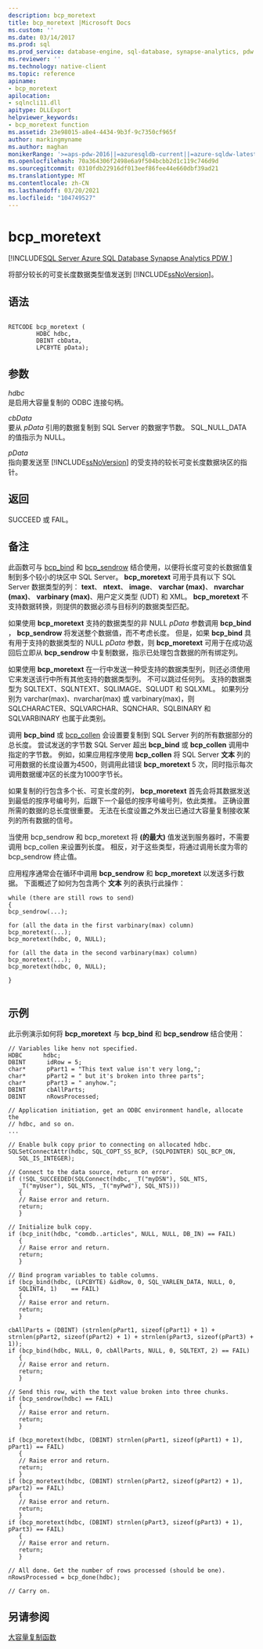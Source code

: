 ```yaml
---
description: bcp_moretext
title: bcp_moretext |Microsoft Docs
ms.custom: ''
ms.date: 03/14/2017
ms.prod: sql
ms.prod_service: database-engine, sql-database, synapse-analytics, pdw
ms.reviewer: ''
ms.technology: native-client
ms.topic: reference
apiname:
- bcp_moretext
apilocation:
- sqlncli11.dll
apitype: DLLExport
helpviewer_keywords:
- bcp_moretext function
ms.assetid: 23e98015-a8e4-4434-9b3f-9c7350cf965f
author: markingmyname
ms.author: maghan
monikerRange: '>=aps-pdw-2016||=azuresqldb-current||=azure-sqldw-latest||>=sql-server-2016||>=sql-server-linux-2017||=azuresqldb-mi-current'
ms.openlocfilehash: 70a364306f2498e6a9f504bcbb2d1c119c746d9d
ms.sourcegitcommit: 0310fdb22916df013eef86fee44e660dbf39ad21
ms.translationtype: MT
ms.contentlocale: zh-CN
ms.lasthandoff: 03/20/2021
ms.locfileid: "104749527"
---
```

# <a name="bcp_moretext"></a>bcp_moretext
[!INCLUDE[SQL Server Azure SQL Database Synapse Analytics PDW ](../../includes/applies-to-version/sql-asdb-asdbmi-asa-pdw.md)]

  将部分较长的可变长度数据类型值发送到 [!INCLUDE[ssNoVersion](../../includes/ssnoversion-md.md)]。  
  
## <a name="syntax"></a>语法  
  
```  
  
RETCODE bcp_moretext (  
        HDBC hdbc,  
        DBINT cbData,  
        LPCBYTE pData);  
```  
  
## <a name="arguments"></a>参数  
 *hdbc*  
 是启用大容量复制的 ODBC 连接句柄。  
  
 *cbData*  
 要从 *pData* 引用的数据复制到 SQL Server 的数据字节数。 SQL_NULL_DATA 的值指示为 NULL。  
  
 *pData*  
 指向要发送至 [!INCLUDE[ssNoVersion](../../includes/ssnoversion-md.md)] 的受支持的较长可变长度数据块区的指针。  
  
## <a name="returns"></a>返回  
 SUCCEED 或 FAIL。  
  
## <a name="remarks"></a>备注  
 此函数可与 [bcp_bind](../../relational-databases/native-client-odbc-extensions-bulk-copy-functions/bcp-bind.md) 和 [bcp_sendrow](../../relational-databases/native-client-odbc-extensions-bulk-copy-functions/bcp-sendrow.md) 结合使用，以便将长度可变的长数据值复制到多个较小的块区中 SQL Server。 **bcp_moretext** 可用于具有以下 SQL Server 数据类型的列： **text**、 **ntext**、 **image**、 **varchar (max)**、 **nvarchar (max)**、 **varbinary (max)**、用户定义类型 (UDT) 和 XML。 **bcp_moretext** 不支持数据转换，则提供的数据必须与目标列的数据类型匹配。  
  
 如果使用 **bcp_moretext** 支持的数据类型的非 NULL *pData* 参数调用 **bcp_bind** ， **bcp_sendrow** 将发送整个数据值，而不考虑长度。 但是，如果 **bcp_bind** 具有用于支持的数据类型的 NULL *pData* 参数，则 **bcp_moretext** 可用于在成功返回后立即从 **bcp_sendrow** 中复制数据，指示已处理包含数据的所有绑定列。  
  
 如果使用 **bcp_moretext** 在一行中发送一种受支持的数据类型列，则还必须使用它来发送该行中所有其他支持的数据类型列。 不可以跳过任何列。 支持的数据类型为 SQLTEXT、SQLNTEXT、SQLIMAGE、SQLUDT 和 SQLXML。 如果列分别为 varchar(max)、nvarchar(max) 或 varbinary(max)，则 SQLCHARACTER、SQLVARCHAR、SQNCHAR、SQLBINARY 和 SQLVARBINARY 也属于此类别。  
  
 调用 **bcp_bind** 或 [bcp_collen](../../relational-databases/native-client-odbc-extensions-bulk-copy-functions/bcp-collen.md) 会设置要复制到 SQL Server 列的所有数据部分的总长度。 尝试发送的字节数 SQL Server 超出 **bcp_bind** 或 **bcp_collen** 调用中指定的字节数。 例如，如果应用程序使用 **bcp_collen** 将 SQL Server **文本** 列的可用数据的长度设置为4500，则调用此错误 **bcp_moretext** 5 次，同时指示每次调用数据缓冲区的长度为1000字节长。  
  
 如果复制的行包含多个长、可变长度的列， **bcp_moretext** 首先会将其数据发送到最低的按序号编号列，后跟下一个最低的按序号编号列，依此类推。 正确设置所需的数据的总长度很重要。 无法在长度设置之外发出已通过大容量复制接收某列的所有数据的信号。  
  
 当使用 bcp_sendrow 和 bcp_moretext 将 **(的最大)** 值发送到服务器时，不需要调用 bcp_collen 来设置列长度。 相反，对于这些类型，将通过调用长度为零的 bcp_sendrow 终止值。  
  
 应用程序通常会在循环中调用 **bcp_sendrow** 和 **bcp_moretext** 以发送多行数据。 下面概述了如何为包含两个 **文本** 列的表执行此操作：  
  
```  
while (there are still rows to send)  
{  
bcp_sendrow(...);  
  
for (all the data in the first varbinary(max) column)  
bcp_moretext(...);  
bcp_moretext(hdbc, 0, NULL);  
  
for (all the data in the second varbinary(max) column)  
bcp_moretext(...);  
bcp_moretext(hdbc, 0, NULL);  
  
}  
  
```  
  
## <a name="example"></a>示例  
 此示例演示如何将 **bcp_moretext** 与 **bcp_bind** 和 **bcp_sendrow** 结合使用：  
  
```  
// Variables like henv not specified.  
HDBC      hdbc;  
DBINT      idRow = 5;  
char*      pPart1 = "This text value isn't very long,";  
char*      pPart2 = " but it's broken into three parts";  
char*      pPart3 = " anyhow.";  
DBINT      cbAllParts;  
DBINT      nRowsProcessed;  
  
// Application initiation, get an ODBC environment handle, allocate the  
// hdbc, and so on.  
...   
  
// Enable bulk copy prior to connecting on allocated hdbc.  
SQLSetConnectAttr(hdbc, SQL_COPT_SS_BCP, (SQLPOINTER) SQL_BCP_ON,  
   SQL_IS_INTEGER);  
  
// Connect to the data source, return on error.  
if (!SQL_SUCCEEDED(SQLConnect(hdbc, _T("myDSN"), SQL_NTS,  
   _T("myUser"), SQL_NTS, _T("myPwd"), SQL_NTS)))  
   {  
   // Raise error and return.  
   return;  
   }  
  
// Initialize bulk copy.   
if (bcp_init(hdbc, "comdb..articles", NULL, NULL, DB_IN) == FAIL)  
   {  
   // Raise error and return.  
   return;  
   }  
  
// Bind program variables to table columns.   
if (bcp_bind(hdbc, (LPCBYTE) &idRow, 0, SQL_VARLEN_DATA, NULL, 0,  
   SQLINT4, 1)    == FAIL)  
   {  
   // Raise error and return.  
   return;  
   }  
  
cbAllParts = (DBINT) (strnlen(pPart1, sizeof(pPart1) + 1) + strnlen(pPart2, sizeof(pPart2) + 1) + strnlen(pPart3, sizeof(pPart3) + 1));  
if (bcp_bind(hdbc, NULL, 0, cbAllParts, NULL, 0, SQLTEXT, 2) == FAIL)  
   {  
   // Raise error and return.  
   return;  
   }  
  
// Send this row, with the text value broken into three chunks.   
if (bcp_sendrow(hdbc) == FAIL)  
   {  
   // Raise error and return.  
   return;  
   }  
  
if (bcp_moretext(hdbc, (DBINT) strnlen(pPart1, sizeof(pPart1) + 1), pPart1) == FAIL)  
   {  
   // Raise error and return.  
   return;  
   }  
if (bcp_moretext(hdbc, (DBINT) strnlen(pPart2, sizeof(pPart2) + 1), pPart2) == FAIL)  
   {  
   // Raise error and return.  
   return;  
   }  
if (bcp_moretext(hdbc, (DBINT) strnlen(pPart3, sizeof(pPart3) + 1), pPart3) == FAIL)  
   {  
   // Raise error and return.  
   return;  
   }  
  
// All done. Get the number of rows processed (should be one).  
nRowsProcessed = bcp_done(hdbc);  
  
// Carry on.  
```  
  
## <a name="see-also"></a>另请参阅  
 [大容量复制函数](../../relational-databases/native-client-odbc-extensions-bulk-copy-functions/sql-server-driver-extensions-bulk-copy-functions.md)  
  
  
